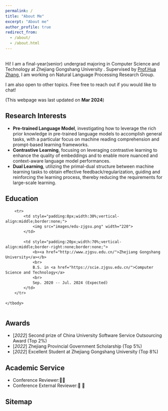 ```yaml
---
permalink: /
title: "About Me"
excerpt: "About me"
author_profile: true
redirect_from: 
  - /about/
  - /about.html
---
```


<!-- ## About me -->
<br>Hi! I am a final-year(senior) undergrad majoring in Computer Science and Technology at Zhejiang Gongshang University  . Supervised by [Prof.Hua Zhang](https://scie.zjgsu.edu.cn/zh-hans/node/381), I am working on Natural Language Processing Research Group.

I am also open to other topics. Free free to reach out if you would like to chat!

(This webpage was last updated on **Mar 2024**)

## Research Interests
* **Pre-trained Language Model**, investigating how to leverage the rich prior knowledge in pre-trained language models to accomplish general tasks, with a particular focus on machine reading comprehension and prompt-based learning frameworks.
* **Contrastive Learning**, focusing on leveraging contrastive learning to enhance the quality of embeddings and to enable more nuanced and context-aware language model performances.
* **Dual Learning**, utilizing the primal-dual structure between machine learning tasks to obtain effective feedback/regularization, guiding and reinforcing the learning process, thereby reducing the requirements for large-scale learning.

## Education

<table style="width:100%;border:0px;border-spacing:0px;border-collapse:separate;margin-right:0;margin-left:0;font-size:0.95em;">
    <tbody>

        <tr>
            <td style="padding:8px;width:30%;vertical-align:middle;border:none;"> 
                <img src="images/edu-zjgsu.png" width="220">
            </td>
            
            <td style="padding:20px;width:70%;vertical-align:middle;border-right:none;border:none;">
                <b><a href="http://www.zjgsu.edu.cn/">Zhejiang Gongshang University</a></b>
                <br>
                B.S. in <a href="https://scie.zjgsu.edu.cn/">Computer Science and Technology</a>
                <br>
                Sep. 2020 -- Jul. 2024 (Expected)
            </td>            
        </tr>
        
    </tbody>
</table>

## Awards
* [_2022_] Second prize of China University Software Service Outsourcing Award (Top 2%)
* [_2022_] Zhejiang Provincial Government Scholarship (Top 5%)
* [_2022_] Excellent Student at Zhejiang Gongshang University (Top 8%)

## Academic Service

* Conference Reviewer:🦀🦐
* Conference External Reviewer:🦀 🦐

## Sitemap
<script type='text/javascript' id='mapmyvisitors' src='https://mapmyvisitors.com/map.js?cl=ffffff&w=150&t=n&d=agXuytwaVAdo2VIdVoUuUqQzAzcCxT1HfNom5U8dslQ&co=c7e2e4&ct=ffffff&cmo=488b87&cmn=bd514a'></script>

